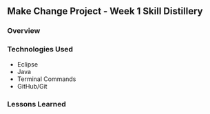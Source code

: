 ## Make Change Project - Week 1 Skill Distillery
### Overview
### Technologies Used
- Eclipse
- Java
- Terminal Commands
- GitHub/Git
### Lessons Learned